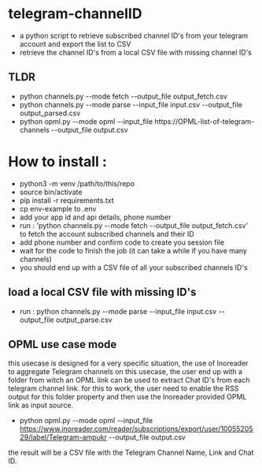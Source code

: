 # telegram-channelID
- a python script to retrieve subscribed channel ID's from your telegram account and export the list to CSV
- retrieve the channel ID's from a local CSV file with missing channel ID's

## TLDR

- python channels.py --mode fetch --output_file output_fetch.csv
- python channels.py --mode parse --input_file input.csv --output_file output_parsed.csv
- python opml.py --mode opml --input_file https://OPML-list-of-telegram-channels --output_file output.csv



# How to install : 

- python3 -m venv /path/to/this/repo
- source bin/activate
- pip install -r requirements.txt
- cp env-example to .env
- add your app id and api details, phone number
- run : 'python channels.py --mode fetch --output_file output_fetch.csv' to fetch the account subscribed channels and their ID
- add phone number and confirm code to create you session file
- wait for the code to finish the job (it can take a while if you have many channels)
- you should end up with a CSV file of all your subscribed channels ID's

## load a local CSV file with missing ID's
- run : python channels.py --mode parse --input_file input.csv --output_file output_parse.csv

## OPML use case mode
this usecase is designed for a very specific situation, the use of Inoreader to aggregate Telegram channels
on this usecase, the user end up with a folder from witch an OPML link can be used to extract Chat ID's from each telegram channel link. 
for this to work, the user need to enable the RSS output for this folder property and then use the Inoreader provided OPML link as input source. 

- python opml.py --mode opml --input_file https://www.inoreader.com/reader/subscriptions/export/user/1005520529/label/Telegram-ampukr --output_file output.csv

the result will be a CSV file with the Telegram Channel Name, Link and Chat ID. 


